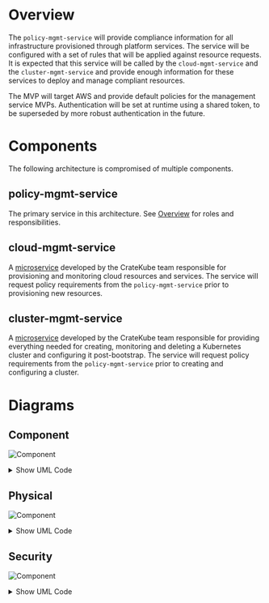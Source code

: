 # Overview
The `policy-mgmt-service` will provide compliance information for all infrastructure provisioned through platform services. The service will be configured with a set of rules that will be applied against resource requests. It is expected that this service will be called by the `cloud-mgmt-service` and the `cluster-mgmt-service` and provide enough information for these services to deploy and manage compliant resources.

The MVP will target AWS and provide default policies for the management service MVPs. Authentication will be set at runtime using a shared token, to be superseded by more robust authentication in the future.

# Components
The following architecture is compromised of multiple components.

## policy-mgmt-service
The primary service in this architecture. See [Overview](#overview) for roles and responsibilities.

## cloud-mgmt-service
A [microservice](https://github.com/cratekube/cloud-mgmt-service) developed by the CrateKube team responsible for provisioning and monitoring cloud resources and services. The service will request policy requirements from the `policy-mgmt-service` prior to provisioning new resources.

## cluster-mgmt-service
A [microservice](https://github.com/cratekube/cluster-mgmt-service) developed by the CrateKube team responsible for providing everything needed for creating, monitoring and deleting a Kubernetes cluster and configuring it post-bootstrap. The service will request policy requirements from the `policy-mgmt-service` prior to creating and configuring a cluster.

# Diagrams

## Component
![Component](https://www.plantuml.com/plantuml/img/ZT3D2i8m30Vm-vuYxDuNs44cNXq8dcJi4DiuY-q-sbGGsRlRRWTXg7WC_oI_aD8pEWxMP0FA6xO4-Q4tMZwWmYwMbZg68xcxbfJ3CmEeXpaNjhKi_98q8CG6wjEssZTGW2DKFhOgP3oZZpjJienFsGHlQsVweBvJCiLhoUdsoedxU4W1Oo2doQ-Su9dSBsbkM5k6BdzI9NKgll45)
<details><summary>Show UML Code</summary>
<p>

```
@startuml
package "Policy Management Service" {
  [policy-mgmt-service] --> [YAML] : reads
  database "YAML" {
  }
}
package "Cloud Management Service" {
  [cloud-mgmt-service] -right-> [policy-mgmt-service] : queries
}
package "Cluster Management Service" {
  [cluster-mgmt-service] -left-> [policy-mgmt-service] : queries
}
@enduml
```

</p>
</details>

## Physical
![Component](https://www.plantuml.com/plantuml/img/fP4x2y8m58Nt_8fBzonEuY25u2H2mL4SGdejmJng7e98_hjfYY_iKF1iWO_pvN1h7xWBKIj2XBAnXMh35XNS2UGOso9KswM7Hl5miau3Kz47T4zYIC_5cNSPRAoIuWOxRl9JemcmHtUL0Z_f8OU-a5HtEb0_CiSNaU2tcfM_pMWk8xwBWTBrj19MS8de9FgtVCfT9i-p5_GV_pW-aKHgD6q-p0C0)
<details><summary>Show UML Code</summary>
<p>

```
@startuml
cloud "EC2" {
    node "K8s Platform Cluster" {
        package "Policy Management Service" {
            [policy-mgmt-service]
        }
        package "Cloud Management Service" {
            [cloud-mgmt-service] --> [policy-mgmt-service] : queries
        }
        package "Cluster Management Service" {
            [cluster-mgmt-service] --> [policy-mgmt-service] : queries
        }
    }
}
@enduml
```

</p>
</details>

## Security
![Component](https://www.plantuml.com/plantuml/img/fP5D2y8m38Rl-nLXPtiN3pBOKOI1npcaT7KRwyTeKqL7_xlTfk14c61kIHxUl4aIYzIWao9IkkGGxzOMCa7nh8s4L3YBtCJGHn2YewobLO0oBHfsWprL8PLS8HoukJIClyWXycwaYAma4ZlrZwf7tN9reWxhkoz6sC_5Kw5TkQ0DEHkecNO1n3HLZMJxqsZOm5k1hMh4pleW_TtJU8YbZTc4VTegzLNzvUffoKS9LsNurGC0)
<details><summary>Show UML Code</summary>
<p>

```
@startuml
node "K8s Platform Cluster" {
    package "Policy Management Service" {
        [policy-mgmt-service\n{token_authz}]
    }
    package "Cloud Management Service" {
         [cloud-mgmt-service] -right-> [policy-mgmt-service\n{token_authz}] : {token_authc,https}   
    }
    package "Cluster Management Service" {
        [cluster-mgmt-service] -down-> [policy-mgmt-service\n{token_authz}] : {token_authc,https}
    }
}
@enduml
```

</p>
</details>
